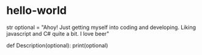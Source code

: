 # hello-world
str optional = "Ahoy! Just getting myself into coding and developing. Liking javascript and C# quite a bit.
I love beer"


def Description(optional):
  print(optional)


